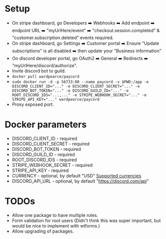# Setup
- On stripe dashboard, go Developers ➡️ Webhooks ➡️ Add endpoint ➡️ endpoint URL ➡️ "myUrlHere/event" ➡️ "checkout.session.completed" & "customer.subscription.deleted" events required.
- On stripe dashboard, go Settings ➡️ Customer portal ➡️ Ensure "Update subscriptions" is all disabled ➡️ then update your "Business information"
- On discord developer portal, go OAuth2 ➡️ General ➡️ Redirects ➡️ "myUrlHere/discord/authorize".
- Invite discord bot to guild.
- `docker pull wardpearce/paycord`
- `sudo docker run -d -p 56733:80 --name paycord -v $PWD:/app -e DISCORD_CLIENT_ID="..." -e DISCORD_CLIENT_SECRET="..." -e DISCORD_BOT_TOKEN="..." -e DISCORD_GUILD_ID="..." -e ROOT_DISCORD_IDS="...,..." -e STRIPE_WEBHOOK_SECRET="..." -e STRIPE_API_KEY="..." wardpearce/paycord`
- Proxy exposed port.

# Docker parameters
- DISCORD_CLIENT_ID - required
- DISCORD_CLIENT_SECRET - required
- DISCORD_BOT_TOKEN - required
- DISCORD_GUILD_ID - required
- ROOT_DISCORD_IDS - required
- STRIPE_WEBHOOK_SECRET - required
- STRIPE_API_KEY - required
- CURRENCY - optional, by default "USD" [Supported currencies](https://stripe.com/docs/currencies)
- DISCORD_API_URL - optional, by default "https://discord.com/api"

# TODOs
- Allow one package to have multiple roles.
- Form validation for root users (Didn't think this was super important, but would be nice to implement with wtforms.)
- Allow upgrading of packages.